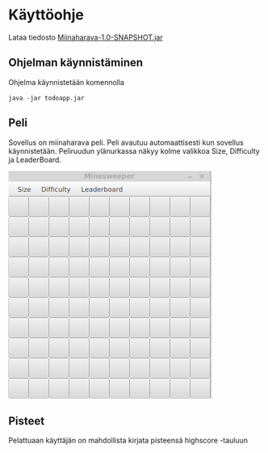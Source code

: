 # Käyttöohje

Lataa tiedosto [Miinaharava-1.0-SNAPSHOT.jar](https://github.com/ssuihko/ot-harjoitustyo/releases/tag/viikko6)


## Ohjelman käynnistäminen

Ohjelma käynnistetään komennolla 

```
java -jar todoapp.jar
```

## Peli

Sovellus on miinaharava peli. Peli avautuu automaattisesti kun sovellus käynnistetään. Peliruudun ylänurkassa näkyy kolme valikkoa Size, Difficulty ja LeaderBoard. 

<img src="https://github.com/ssuihko/ot-harjoitustyo/blob/master/dokumentaatio/kuvat/Miinaharavataulu.png">


## Pisteet

Pelattuaan käyttäjän on mahdollista kirjata pisteensä highscore -tauluun

